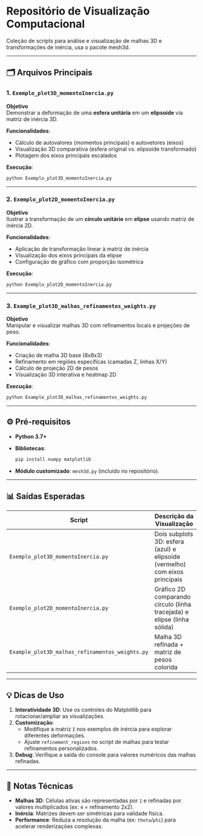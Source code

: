 # Repositório de Visualização Computacional

Coleção de scripts para análise e visualização de malhas 3D e transformações de inércia, usa o pacote mesh3d.

---

## 🗂 Arquivos Principais

### 1. `Exemplo_plot3D_momentoInercia.py`

**Objetivo**  
Demonstrar a deformação de uma **esfera unitária** em um **elipsoide** via matriz de inércia 3D.

**Funcionalidades**:

- Cálculo de autovalores (momentos principais) e autovetores (eixos)
- Visualização 3D comparativa (esfera original vs. elipsoide transformado)
- Plotagem dos eixos principais escalados

**Execução**:

```bash
python Exemplo_plot3D_momentoInercia.py
```

---

### 2. `Exemplo_plot2D_momentoInercia.py`

**Objetivo**  
Ilustrar a transformação de um **círculo unitário** em **elipse** usando matriz de inércia 2D.

**Funcionalidades**:

- Aplicação de transformação linear à matriz de inércia
- Visualização dos eixos principais da elipse
- Configuração de gráfico com proporção isométrica

**Execução**:

```bash
python Exemplo_plot2D_momentoInercia.py
```

---

### 3. `Example_plot3D_malhas_refinamentos_weights.py`

**Objetivo**  
Manipular e visualizar malhas 3D com refinamentos locais e projeções de peso.

**Funcionalidades**:

- Criação de malha 3D base (8x8x3)
- Refinamento em regiões específicas (camadas Z, linhas X/Y)
- Cálculo de projeção 2D de pesos
- Visualização 3D interativa e heatmap 2D

**Execução**:

```bash
python Example_plot3D_malhas_refinamentos_weights.py
```

---

## ⚙️ Pré-requisitos

- **Python 3.7+**
- **Bibliotecas**:

  ```bash
  pip install numpy matplotlib
  ```

- **Módulo customizado**: `mesh3d.py` (incluído no repositório).

---

## 📊 Saídas Esperadas

| Script | Descrição da Visualização |
|--------|---------------------------|
| `Exemplo_plot3D_momentoInercia.py` | Dois subplots 3D: esfera (azul) e elipsoide (vermelho) com eixos principais |
| `Exemplo_plot2D_momentoInercia.py` | Gráfico 2D comparando círculo (linha tracejada) e elipse (linha sólida) |
| `Example_plot3D_malhas_refinamentos_weights.py` | Malha 3D refinada + matriz de pesos colorida |

---

## 💡 Dicas de Uso

1. **Interatividade 3D**: Use os controles do Matplotlib para rotacionar/ampliar as visualizações.
2. **Customização**:
   - Modifique a matriz `I` nos exemplos de inércia para explorar diferentes deformações.
   - Ajuste `refinement_regions` no script de malhas para testar refinamentos personalizados.
3. **Debug**: Verifique a saída do console para valores numéricos das malhas refinadas.

---

## 📄 Notas Técnicas

- **Malhas 3D**: Células ativas são representadas por `1` e refinadas por valores multiplicados (ex: `4` = refinamento 2x2).
- **Inércia**: Matrizes devem ser simétricas para validade física.
- **Performance**: Reduza a resolução da malha (ex: `theta`/`phi`) para acelerar renderizações complexas.
